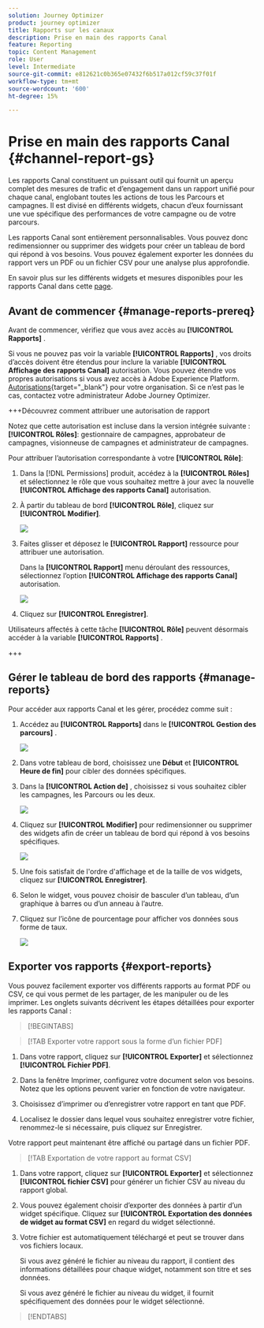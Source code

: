```yaml
---
solution: Journey Optimizer
product: journey optimizer
title: Rapports sur les canaux
description: Prise en main des rapports Canal
feature: Reporting
topic: Content Management
role: User
level: Intermediate
source-git-commit: e812621c0b365e07432f6b517a012cf59c37f01f
workflow-type: tm+mt
source-wordcount: '600'
ht-degree: 15%

---
```


# Prise en main des rapports Canal {#channel-report-gs}

Les rapports Canal constituent un puissant outil qui fournit un aperçu complet des mesures de trafic et d’engagement dans un rapport unifié pour chaque canal, englobant toutes les actions de tous les Parcours et campagnes. Il est divisé en différents widgets, chacun d’eux fournissant une vue spécifique des performances de votre campagne ou de votre parcours.

Les rapports Canal sont entièrement personnalisables. Vous pouvez donc redimensionner ou supprimer des widgets pour créer un tableau de bord qui répond à vos besoins. Vous pouvez également exporter les données du rapport vers un PDF ou un fichier CSV pour une analyse plus approfondie.

En savoir plus sur les différents widgets et mesures disponibles pour les rapports Canal dans cette [page](channel-report.md).

## Avant de commencer {#manage-reports-prereq}

Avant de commencer, vérifiez que vous avez accès au **[!UICONTROL Rapports]** .

Si vous ne pouvez pas voir la variable **[!UICONTROL Rapports]** , vos droits d’accès doivent être étendus pour inclure la variable **[!UICONTROL Affichage des rapports Canal]** autorisation. Vous pouvez étendre vos propres autorisations si vous avez accès à Adobe Experience Platform. [Autorisations](https://experienceleague.adobe.com/docs/experience-platform/access-control/home.html?lang=fr){target="_blank"} pour votre organisation. Si ce n’est pas le cas, contactez votre administrateur Adobe Journey Optimizer.

+++Découvrez comment attribuer une autorisation de rapport

Notez que cette autorisation est incluse dans la version intégrée suivante : **[!UICONTROL Rôles]**: gestionnaire de campagnes, approbateur de campagnes, visionneuse de campagnes et administrateur de campagnes.

Pour attribuer l’autorisation correspondante à votre **[!UICONTROL Rôle]**:

1. Dans la [!DNL Permissions] produit, accédez à la **[!UICONTROL Rôles]** et sélectionnez le rôle que vous souhaitez mettre à jour avec la nouvelle **[!UICONTROL Affichage des rapports Canal]** autorisation.

1. À partir du tableau de bord **[!UICONTROL Rôle]**, cliquez sur **[!UICONTROL Modifier]**.

   ![](assets/channel_permission_1.png)

1. Faites glisser et déposez le **[!UICONTROL Rapport]** ressource pour attribuer une autorisation.

   Dans la **[!UICONTROL Rapport]** menu déroulant des ressources, sélectionnez l’option **[!UICONTROL Affichage des rapports Canal]** autorisation.

   ![](assets/channel_permission_2.png)

1. Cliquez sur **[!UICONTROL Enregistrer]**.

Utilisateurs affectés à cette tâche **[!UICONTROL Rôle]** peuvent désormais accéder à la variable **[!UICONTROL Rapports]** .

+++

## Gérer le tableau de bord des rapports {#manage-reports}

Pour accéder aux rapports Canal et les gérer, procédez comme suit :

1. Accédez au **[!UICONTROL Rapports]** dans le **[!UICONTROL Gestion des parcours]** .

   ![](assets/channel_report_1.png)

1. Dans votre tableau de bord, choisissez une **Début** et **[!UICONTROL Heure de fin]** pour cibler des données spécifiques.

1. Dans la **[!UICONTROL Action de]** , choisissez si vous souhaitez cibler les campagnes, les Parcours ou les deux.

   ![](assets/channel_report_2.png)

1. Cliquez sur **[!UICONTROL Modifier]** pour redimensionner ou supprimer des widgets afin de créer un tableau de bord qui répond à vos besoins spécifiques.

   ![](assets/channel_report_3.png)

1. Une fois satisfait de l&#39;ordre d&#39;affichage et de la taille de vos widgets, cliquez sur **[!UICONTROL Enregistrer]**.

1. Selon le widget, vous pouvez choisir de basculer d’un tableau, d’un graphique à barres ou d’un anneau à l’autre.

1. Cliquez sur l’icône de pourcentage pour afficher vos données sous forme de taux.

   ![](assets/channel_report_4.png)

## Exporter vos rapports {#export-reports}

Vous pouvez facilement exporter vos différents rapports au format PDF ou CSV, ce qui vous permet de les partager, de les manipuler ou de les imprimer. Les onglets suivants décrivent les étapes détaillées pour exporter les rapports Canal :

>[!BEGINTABS]

>[!TAB Exporter votre rapport sous la forme d’un fichier PDF]

1. Dans votre rapport, cliquez sur **[!UICONTROL Exporter]** et sélectionnez **[!UICONTROL Fichier PDF]**.

1. Dans la fenêtre Imprimer, configurez votre document selon vos besoins. Notez que les options peuvent varier en fonction de votre navigateur.

1. Choisissez d’imprimer ou d’enregistrer votre rapport en tant que PDF.

1. Localisez le dossier dans lequel vous souhaitez enregistrer votre fichier, renommez-le si nécessaire, puis cliquez sur Enregistrer.

Votre rapport peut maintenant être affiché ou partagé dans un fichier PDF.

>[!TAB Exportation de votre rapport au format CSV]

1. Dans votre rapport, cliquez sur **[!UICONTROL Exporter]** et sélectionnez **[!UICONTROL fichier CSV]** pour générer un fichier CSV au niveau du rapport global.

1. Vous pouvez également choisir d’exporter des données à partir d’un widget spécifique. Cliquez sur **[!UICONTROL Exportation des données de widget au format CSV]** en regard du widget sélectionné.

1. Votre fichier est automatiquement téléchargé et peut se trouver dans vos fichiers locaux.

   Si vous avez généré le fichier au niveau du rapport, il contient des informations détaillées pour chaque widget, notamment son titre et ses données.

   Si vous avez généré le fichier au niveau du widget, il fournit spécifiquement des données pour le widget sélectionné.

>[!ENDTABS]
